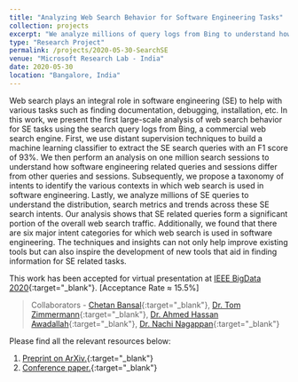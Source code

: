 ```yaml
---
title: "Analyzing Web Search Behavior for Software Engineering Tasks"
collection: projects
excerpt: "We analyze millions of query logs from Bing to understand how web search is used in software engineering tasks."
type: "Research Project"
permalink: /projects/2020-05-30-SearchSE
venue: "Microsoft Research Lab - India"
date: 2020-05-30
location: "Bangalore, India"
---
```


Web search plays an integral role in software engineering (SE) to help with various tasks such as finding documentation, debugging, installation, etc. In this work, we present the first large-scale analysis of web search behavior for SE tasks using the search query logs from Bing, a commercial web search engine. First, we use distant supervision techniques to build a machine learning classifier to extract the SE search queries with an F1 score of 93%. We then perform an analysis on one million search sessions to understand how software engineering related queries and sessions differ from other queries and sessions. Subsequently, we propose a taxonomy of intents to identify the various contexts in which web search is used in software engineering. Lastly, we analyze millions of SE queries to understand the distribution, search metrics and trends across these SE search intents. Our analysis shows that SE related queries form a significant portion of the overall web search traffic. Additionally, we found that there are six major intent categories for which web search is used in software engineering. The techniques and insights can not only help improve existing tools but can also inspire the development of new tools that aid in finding information for SE related tasks.

This work has been accepted for virtual presentation at [IEEE BigData 2020](http://bigdataieee.org/BigData2020/){:target="_blank"}. [Acceptance Rate ≈ 15.5%]

> Collaborators - [Chetan Bansal](https://www.microsoft.com/en-us/research/people/chetanb/){:target="_blank"}, [Dr. Tom Zimmermann](http://thomas-zimmermann.com/){:target="_blank"}, [Dr. Ahmed Hassan Awadallah](https://www.microsoft.com/en-us/research/people/hassanam/){:target="_blank"}, [Dr. Nachi Nagappan](https://nachinagappan.github.io/){:target="_blank"}

Please find all the relevant resources below:
1. [Preprint on ArXiv.](https://arxiv.org/abs/1912.09519){:target="_blank"}
2. [Conference paper.](https://ieeexplore.ieee.org/abstract/document/9378083){:target="_blank"}
